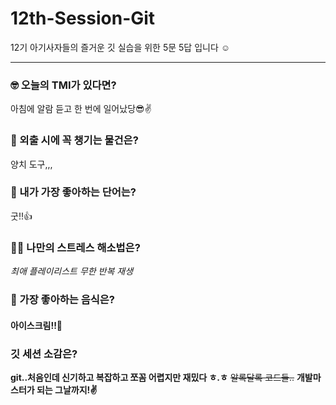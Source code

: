 # 12th-Session-Git
12기 아기사자들의 즐거운 깃 실습을 위한 5문 5답 입니다 ☺️
***
### 🤓 오늘의 TMI가 있다면?
아침에 알람 듣고 한 번에 일어났당😎✌
### 🎒 외출 시에 꼭 챙기는 물건은?
양치 도구,,,
### 🤙 내가 가장 좋아하는 단어는?
굿!!👍
### 🧘‍♀️ 나만의 스트레스 해소법은?
_최애 플레이리스트 무한 반복 재생_
### 🍧 가장 좋아하는 음식은?
#### 아이스크림!!🍦 ####
### 깃 세션 소감은?
**git..처음인데 신기하고 복잡하고 쪼꼼 어렵지만 재밌다 ㅎ.ㅎ**
~~알록달록 코드들..~~ 
**개발마스터가 되는 그날까지!✌**
